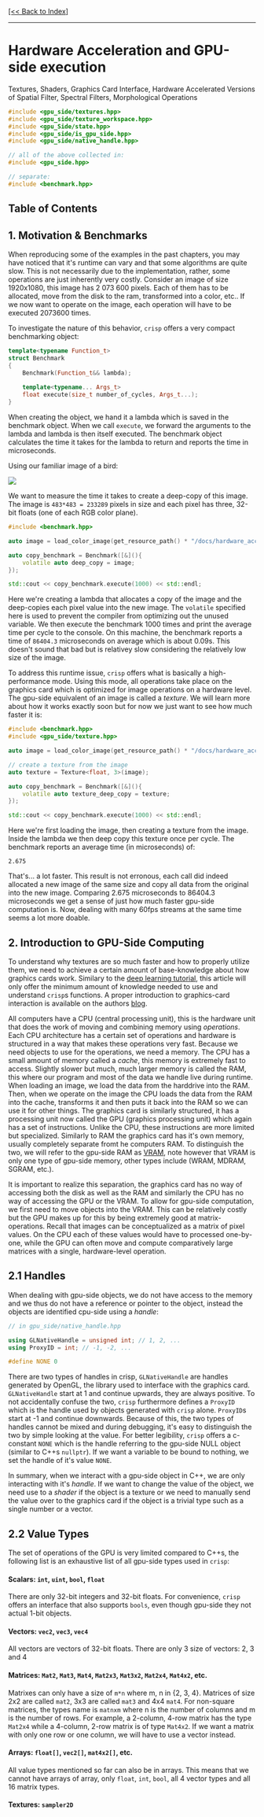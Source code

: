 [[<< Back to Index]](../index.md)

---

# Hardware Acceleration and GPU-side execution

Textures, Shaders, Graphics Card Interface, Hardware Accelerated Versions of Spatial Filter, Spectral Filters, Morphological Operations

```cpp
#include <gpu_side/textures.hpp>
#include <gpu_side/texture_workspace.hpp>
#include <gpu_Side/state.hpp>
#include <gpu_side/is_gpu_side.hpp>
#include <gpu_side/native_handle.hpp>

// all of the above collected in:
#include <gpu_side.hpp>

// separate:
#include <benchmark.hpp>
```

## Table of Contents

## 1. Motivation & Benchmarks

When reproducing some of the examples in the past chapters, you may have noticed that it's runtime can vary and that some algorithms are quite slow. This is not necessarily due to the implementation, rather, some operations are just inherently very costly. Consider an image of size 1920x1080, this image has 2 073 600 pixels. Each of them has to be allocated, move from the disk to the ram, transformed into a color, etc.. If we now want to operate on the image, each operation will have to be executed 2073600 times. 

To investigate the nature of this behavior, `crisp` offers a very compact benchmarking object:

```cpp
template<typename Function_t>
struct Benchmark
{
    Benchmark(Function_t&& lambda);
    
    template<typename... Args_t>
    float execute(size_t number_of_cycles, Args_t...);
}
```

When creating the object, we hand it a lambda which is saved in the benchmark object. When we call `execute`, we forward the arguments to the lambda and lambda is then itself executed. The benchmark object calculates the time it takes for the lambda to return and reports the time in microseconds.

Using our familiar image of a bird:<br>

![](.resources/color_opal.png)<br>

We want to measure the time it takes to create a deep-copy of this image. The image is `483*483 = 233289` pixels in size and each pixel has three, 32-bit floats (one of each RGB color plane).

```cpp
#include <benchmark.hpp>

auto image = load_color_image(get_resource_path() * "/docs/hardware_acceleration/.resources/color_opal.png");

auto copy_benchmark = Benchmark([&](){
    volatile auto deep_copy = image;
});

std::cout << copy_benchmark.execute(1000) << std::endl;
```

Here we're creating a lambda that allocates a copy of the image and the deep-copies each pixel value into the new image. The `volatile` specified here is used to prevent the compiler from optimizing out the unused variable. 
We then execute the benchmark 1000 times and print the average time per cycle to the console. On this machine, the benchmark reports a time of `86404.3` microseconds on average which is about 0.09s. This doesn't sound that bad but is relativey slow considering the relatively low size of the image. 

To address this runtime issue, `crisp` offers what is basically a high-performance mode. Using this mode, all operations take place on the graphics card which is optimized for image operations on a hardware level. The gpu-side equivalent of an image is called a *texture*. We will learn more about how it works exactly soon but for now we just want to see how much faster it is:

```cpp
#include <benchmark.hpp>
#include <gpu_side/texture.hpp>

auto image = load_color_image(get_resource_path() * "/docs/hardware_acceleration/.resources/color_opal.png");

// create a texture from the image
auto texture = Texture<float, 3>(image);

auto copy_benchmark = Benchmark([&](){
    volatile auto texture_deep_copy = texture;
});

std::cout << copy_benchmark.execute(1000) << std::endl;
```
Here we're first loading the image, then creating a texture from the image. Inside the lambda we then deep copy this texture once per cycle. The benchmark reports an average time (in microseconds) of:

```
2.675
```

That's... a lot faster. This result is not erronous, each call did indeed allocated a new image of the same size and copy all data from the original into the new image. Comparing 2.675 microseconds to 86404.3 microseconds we get a sense of just how much faster gpu-side computation is. Now, dealing with many 60fps streams at the same time seems a lot more doable.

## 2. Introduction to GPU-Side Computing

To understand why textures are so much faster and how to properly utilize them, we need to achieve a certain amount of base-knowledge about how graphics cards work. Similary to the [deep learning tutorial](../feature_classification/feature_classification_and_deep_learning.md), this article will only offer the minimum amount of knowledge needed to use and understand `crisp`s functions. A proper introduction to graphics-card interaction is available on the authors [blog](www.clemens-cords.com/https://clemens-cords.com/post/).

All computers have a CPU (central processing unit), this is the hardware unit that does the work of moving and combining memory using *operations*. Each CPU architecture has a certain set of operations and hardware is structured in a way that makes these operations very fast. Because we need objects to use for the operations, we need a memory. The CPU has a small amount of memory called a *cache*, this memory is extremely fast to access. Slightly slower but much, much larger memory is called the RAM, this where our program and most of the data we handle live during runtime. When loading an image, we load the data from the harddrive into the RAM. Then, when we operate on the image the CPU loads the data from the RAM into the cache, transforms it and then puts it back into the RAM so we can use it for other things.
The graphics card is similarly structured, it has a processing unit now called the GPU (graphics processing unit) which again has a set of instructions. Unlike the CPU, these instructions are more limited but specialized. Similarly to RAM the graphics card has it's own memory, usually completely separate fromt he computers RAM. To distinguish the two, we will refer to the gpu-side RAM as [VRAM](https://en.wikipedia.org/wiki/Video_RAM_(dual-ported_DRAM)#Video_DRAM_(VRAM)), note however that VRAM is only one type of gpu-side memory, other types include (WRAM, MDRAM, SGRAM, etc.). 

It is important to realize this separation, the graphics card has no way of accessing both the disk as well as the RAM and similarly the CPU has no way of accessing the GPU or the VRAM. To allow for gpu-side computation, we first need to move objects into the VRAM. This can be relatively costly but the GPU makes up for this by being extremely good at matrix-operations. Recall that images can be conceptualized as a matrix of pixel values. On the CPU each of these values would have to processed one-by-one, while the GPU can often move and compute comparatively large matrices with a single, hardware-level operation.

## 2.1 Handles

When dealing with gpu-side objects, we do not have access to the memory and we thus do not have a reference or pointer to the object, instead the objects are identified cpu-side using a *handle*:

```cpp
// in gpu_side/native_handle.hpp

using GLNativeHandle = unsigned int; // 1, 2, ...
using ProxyID = int; // -1, -2, ...

#define NONE 0
```

There are two types of handles in crisp, `GLNativeHandle` are handles generated by OpenGL, the library used to interface with the graphics card. `GLNativeHandle` start at 1 and continue upwards, they are always positive. To not accidentally confuse the two, `crisp` furthermore defines a `ProxyID` which is the handle used by objects generated with `crisp` alone. `ProxyID`s start at -1 and continue downwards. Because of this, the two types of handles cannot be mixed and during debugging, it's easy to distinguish the two by simple looking at the value.
For better legibility, `crisp` offers a c-constant `NONE` which is the handle referring to the gpu-side NULL object (similar to C++s `nullptr`). If we want a variable to be bound to nothing, we set the handle of it's value `NONE`. 

In summary, when we interact with a gpu-side object in C++, we are only interacting with it's *handle*. If we want to change the value of the object, we need use to a *shader* if the object is a texture or we need to manually send the value over to the graphics card if the object is a trivial type such as a single number or a vector.

## 2.2 Value Types
The set of operations of the GPU is very limited compared to C++s, the following list is an exhaustive list of all gpu-side types used in `crisp`:

#### Scalars: `int`, `uint`, `bool`, `float`
There are only 32-bit integers and 32-bit floats. For convenience, `crisp` offers an interface that also supports `bools`, even though gpu-side they not actual 1-bit objects. 

#### Vectors: `vec2`, `vec3`, `vec4`
All vectors are vectors of 32-bit floats. There are only 3 size of vectors: 2, 3 and 4

#### Matrices: `Mat2`, `Mat3`, `Mat4`, `Mat2x3`, `Mat3x2`, `Mat2x4`, `Mat4x2`, etc.

Matrixes can only have a size of `m*n` where m, n in {2, 3, 4}. Matrices of size 2x2 are called `mat2`, 3x3 are called `mat3` and 4x4 `mat4`. For non-square matrices, the types name is `matnxm` where n is the number of columns and m is the number of rows. For example, a 2-column, 4-row matrix has the type `Mat2x4` while a 4-column, 2-row matrix is of type `Mat4x2`. If we want a matrix with only one row or one column, we will have to use a vector instead.

#### Arrays: `float[]`, `vec2[]`, `mat4x2[]`, etc.

All value types mentioned so far can also be in arrays. This means that we cannot have arrays of array, only `float`, `int`, `bool`, all 4 vector types and all 16 matrix types.

#### Textures: `sampler2D`
























